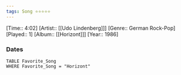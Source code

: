 ```yaml
---
tags: Song ⭐⭐⭐⭐⭐ 
---
```

[Time:: 4:02]
[Artist:: [[Udo Lindenberg]]]
[Genre:: German Rock-Pop]
[Played:: 1]
[Album:: [[Horizont]]]
[Year:: 1986]
### Dates
````dataview
TABLE Favorite_Song
WHERE Favorite_Song = "Horizont"
````